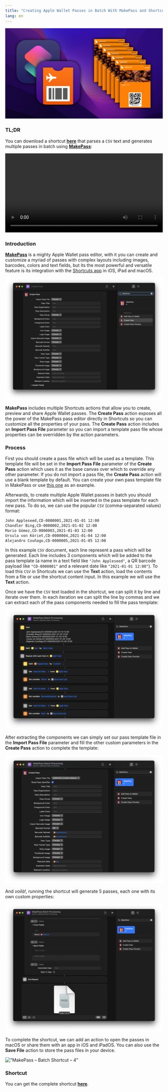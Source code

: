 ```yaml
---
title: "Creating Apple Wallet Passes in Batch With MakePass and Shortcuts"
lang: en
---
```


!["MakePass – Pass Batch"](/media/2021/11/makepass-batch-header.png)

### TL;DR

You can download a shortcut [**here**][shortcut-url] that parses a `CSV` text and generates multiple passes in batch using [**MakePass**][makepass]:

<video autoplay loop playsinline style="width: 100%;" src="/media/2021/11/makepass-batch-shortcut-demo.mp4"></video>

### Introduction

[**MakePass**][makepass] is a mighty Apple Wallet pass editor, with it you can create and customize a myriad of passes with complex layouts including images, barcodes, colors and text fields, but its the most powerful and versatile feature is its integration with the [Shortcuts app](https://support.apple.com/guide/shortcuts/welcome/ios) in iOS, iPad and macOS.

!["MakePass – “Create Pass” Action"](/media/2021/11/makepass-batch-create-pass-action.png)

**MakePass** includes multiple Shortcuts actions that allow you to create, preview and share Apple Wallet passes. The **Create Pass** action exposes all the power of the MakePass pass editor directly in Shortcuts so you can customize all the properties of your pass. The **Create Pass** action includes an **Import Pass File** parameter so you can import a template pass file whose properties can be overridden by the action parameters.

### Process

First you should create a pass file which will be used as a template. This template file will be set in the **Import Pass File** parameter of the **Create Pass** action which uses it as the base canvas over which to override any other parameter. If you do not import a pass file, the **Create Pass** action will use a blank template by default. You can create your own pass template file in MakePass or use [this one](/resources/downloads/UpMarket_Coupon.pkpass.zip) as an example.

Afterwards, to create multiple Apple Wallet passes in batch you should import the information which will be inserted in the pass template for each new pass. To do so, we can use the popular `CSV` (comma-separated values) format:

```csv
John Appleseed,CD-0000001,2021-01-01 12:00
Chandler Bing,CD-0000002,2021-01-02 12:00
Mario Gómez,CD-0000003,2021-01-03 12:00
Ursula von Köriet,CD-0000004,2021-01-04 12:00
Alejandro Couñago,CD-0000005,2021-01-05 12:00
```

In this example `CSV` document, each line represent a pass which will be generated. Each line includes 3 components which will be added to the pass template (a name in a text field like `"John Appleseed"`, a QR barcode payload like `"CD-0000001"` and a relevant date like `"2021-01-01 12:00"`). To load this `CSV` in Shortcuts we can use the **Text** action, load the contents from a file or use the shortcut content input. In this example we will use the **Text** action.

Once we have the `CSV` text loaded in the shortcut, we can split it by line and iterate over them. In each iteration we can split the line by commas and we can extract each of the pass components needed to fill the pass template:

!["MakePass – Batch Shortcut – 1"](/media/2021/11/makepass-batch-shortcut-1.png)

After extracting the components we can simply set our pass template file in the **Import Pass File** parameter and fill the other custom parameters in the **Create Pass** action to complete the template:

!["MakePass – Batch Shortcut – 2"](/media/2021/11/makepass-batch-shortcut-2.png)

And _voilà!_, running the shortcut will generate 5 passes, each one with its own custom properties:

!["MakePass – Batch Shortcut – 3"](/media/2021/11/makepass-batch-shortcut-3.png)

To complete the shortcut, we can add an action to open the passes in macOS or share them with an app in iOS and iPadOS. You can also use the **Save File** action to store the pass files in your device.

!["MakePass – Batch Shortcut – 4"](/media/2021/11/makepass-batch-shortcut-4.png)

### Shortcut

You can get the complete shortcut [**here**][shortcut-url].

[makepass]: https://pvieito.com/apps?redirect=makepass&utm_source=pvieito_com&utm_campaign=pvieito-batch-post#app-makepass
[shortcut-url]: https://www.icloud.com/shortcuts/ccf22b148d6b40e3b211c412efea7958
